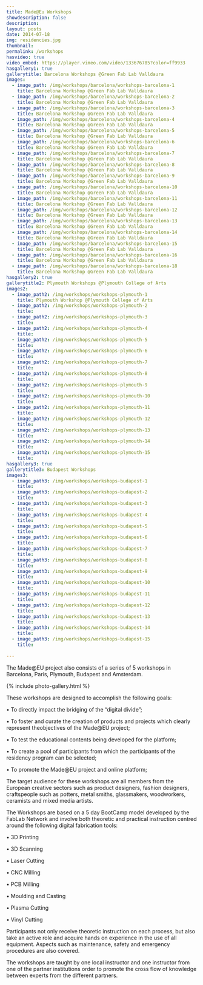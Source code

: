 ```yaml
---
title: Made@Eu Workshops
showdescription: false
description: 
layout: posts
date: 2014-07-18
img: residencies.jpg
thumbnail: 
permalink: /workshops
hasvideo: true
video_embed: https://player.vimeo.com/video/133676785?color=ff9933
hasgallery1: true   
gallerytitle: Barcelona Workshops @Green Fab Lab Valldaura
images:
  - image_path: /img/workshops/barcelona/workshops-barcelona-1
    title: Barcelona Workshop @Green Fab Lab Valldaura
  - image_path: /img/workshops/barcelona/workshops-barcelona-2
    title: Barcelona Workshop @Green Fab Lab Valldaura
  - image_path: /img/workshops/barcelona/workshops-barcelona-3
    title: Barcelona Workshop @Green Fab Lab Valldaura
  - image_path: /img/workshops/barcelona/workshops-barcelona-4
    title: Barcelona Workshop @Green Fab Lab Valldaura
  - image_path: /img/workshops/barcelona/workshops-barcelona-5
    title: Barcelona Workshop @Green Fab Lab Valldaura
  - image_path: /img/workshops/barcelona/workshops-barcelona-6
    title: Barcelona Workshop @Green Fab Lab Valldaura
  - image_path: /img/workshops/barcelona/workshops-barcelona-7
    title: Barcelona Workshop @Green Fab Lab Valldaura
  - image_path: /img/workshops/barcelona/workshops-barcelona-8
    title: Barcelona Workshop @Green Fab Lab Valldaura
  - image_path: /img/workshops/barcelona/workshops-barcelona-9
    title: Barcelona Workshop @Green Fab Lab Valldaura
  - image_path: /img/workshops/barcelona/workshops-barcelona-10
    title: Barcelona Workshop @Green Fab Lab Valldaura
  - image_path: /img/workshops/barcelona/workshops-barcelona-11
    title: Barcelona Workshop @Green Fab Lab Valldaura
  - image_path: /img/workshops/barcelona/workshops-barcelona-12
    title: Barcelona Workshop @Green Fab Lab Valldaura
  - image_path: /img/workshops/barcelona/workshops-barcelona-13
    title: Barcelona Workshop @Green Fab Lab Valldaura
  - image_path: /img/workshops/barcelona/workshops-barcelona-14
    title: Barcelona Workshop @Green Fab Lab Valldaura
  - image_path: /img/workshops/barcelona/workshops-barcelona-15
    title: Barcelona Workshop @Green Fab Lab Valldaura
  - image_path: /img/workshops/barcelona/workshops-barcelona-16
    title: Barcelona Workshop @Green Fab Lab Valldaura
  - image_path: /img/workshops/barcelona/workshops-barcelona-18
    title: Barcelona Workshop @Green Fab Lab Valldaura
hasgallery2: true        
gallerytitle2: Plymouth Workshops @Plymouth College of Arts   
images2:
  - image_path2: /img/workshops/workshops-plymouth-1
    title: Plymouth Workshop @Plymouth College of Arts
  - image_path2: /img/workshops/workshops-plymouth-2
    title:
  - image_path2: /img/workshops/workshops-plymouth-3
    title:
  - image_path2: /img/workshops/workshops-plymouth-4
    title:
  - image_path2: /img/workshops/workshops-plymouth-5
    title:
  - image_path2: /img/workshops/workshops-plymouth-6
    title:
  - image_path2: /img/workshops/workshops-plymouth-7
    title:
  - image_path2: /img/workshops/workshops-plymouth-8
    title:
  - image_path2: /img/workshops/workshops-plymouth-9
    title:
  - image_path2: /img/workshops/workshops-plymouth-10
    title:
  - image_path2: /img/workshops/workshops-plymouth-11
    title:
  - image_path2: /img/workshops/workshops-plymouth-12
    title:
  - image_path2: /img/workshops/workshops-plymouth-13
    title:
  - image_path2: /img/workshops/workshops-plymouth-14
    title:
  - image_path2: /img/workshops/workshops-plymouth-15
    title:
hasgallery3: true    
gallerytitle3: Budapest Workshops  
images3:
  - image_path3: /img/workshops/workshops-budapest-1
    title:
  - image_path3: /img/workshops/workshops-budapest-2
    title:
  - image_path3: /img/workshops/workshops-budapest-3
    title:
  - image_path3: /img/workshops/workshops-budapest-4
    title:
  - image_path3: /img/workshops/workshops-budapest-5
    title:
  - image_path3: /img/workshops/workshops-budapest-6
    title:
  - image_path3: /img/workshops/workshops-budapest-7
    title:
  - image_path3: /img/workshops/workshops-budapest-8
    title:
  - image_path3: /img/workshops/workshops-budapest-9
    title:
  - image_path3: /img/workshops/workshops-budapest-10
    title:
  - image_path3: /img/workshops/workshops-budapest-11
    title:
  - image_path3: /img/workshops/workshops-budapest-12
    title:
  - image_path3: /img/workshops/workshops-budapest-13
    title:
  - image_path3: /img/workshops/workshops-budapest-14
    title:
  - image_path3: /img/workshops/workshops-budapest-15
    title:                
 
---
```


The Made@EU project also consists of a series of 5 workshops in Barcelona, Paris, Plymouth, Budapest and Amsterdam.

{% include photo-gallery.html %}

These workshops are designed to accomplish the following goals:  

• To directly impact the bridging of the “digital divide”;

• To foster and curate the creation of products and projects which clearly represent theobjectives of the Made@EU project;

• To test the educational contents being developed for the platform;

• To create a pool of participants from which the participants of the residency program can be selected;

• To promote the Made@EU project and online platform;

The target audience for these workshops are all members from the European creative sectors such as product designers, fashion designers, craftspeople such as potters, metal smiths, glassmakers, woodworkers, ceramists and mixed media artists.

The Workshops are based on a 5 day BootCamp model developed by the FabLab Network and involve both theoretic and practical instruction centred around the following digital fabrication tools:

• 3D Printing

• 3D Scanning

• Laser Cutting

• CNC Milling

• PCB Milling

• Moulding and Casting

• Plasma Cutting

• Vinyl Cutting

Participants not only receive theoretic instruction on each process, but also take an active role and acquire hands on experience in the use of all equipment. Aspects such as maintenance, safety and emergency procedures are also covered.

The workshops are taught by one local instructor and one instructor from one of the partner institutions order to promote the cross flow of knowledge between experts from the different partners.






